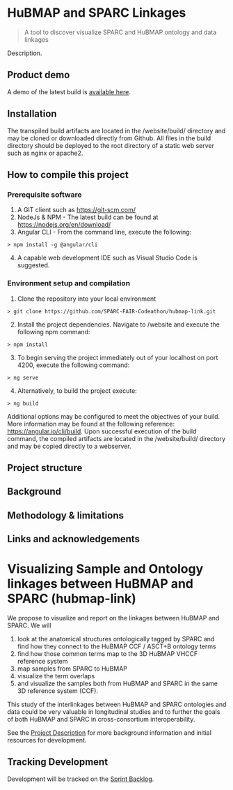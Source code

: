 # HuBMAP and SPARC Linkages
> A tool to discover visualize SPARC and HuBMAP ontology and data linkages

Description.

## Product demo
A demo of the latest build is [available here](https://sparc-fair-codeathon.github.io/hubmap-link/).

## Installation

The transpiled build artifacts are located in the /website/build/ directory and may be cloned or downloaded directly from Github. All files in the build directory should be deployed to the root directory of a static web server such as nginx or apache2.

  
## How to compile this project

### Prerequisite software
1. A GIT client such as https://git-scm.com/
2. NodeJs & NPM - The latest build can be found at https://nodejs.org/en/download/
3. Angular CLI - From the command line, execute the following:
```
> npm install -g @angular/cli
```
4. A capable web development IDE such as Visual Studio Code is suggested. 

### Environment setup and compilation
1. Clone the repository into your local environment
```
> git clone https://github.com/SPARC-FAIR-Codeathon/hubmap-link.git 
```
2. Install the project dependencies. Navigate to /website and execute the following npm command:
```
> npm install
```
3. To begin serving the project immediately out of your localhost on port 4200, execute the following command:
```
> ng serve
```
4. Alternatively, to build the project execute:
```
> ng build
```
Additional options may be configured to meet the objectives of your build. More information may be found at the following reference: https://angular.io/cli/build. Upon successful execution of the build command, the compiled artifacts are located in the /website/build/ directory and may be copied directly to a webserver.

## Project structure


## Background

## Methodology & limitations

## Links and acknowledgements



# Visualizing Sample and Ontology linkages between HuBMAP and SPARC (hubmap-link)

We propose to visualize and report on the linkages between HuBMAP and SPARC. We will

1) look at the anatomical structures ontologically tagged by SPARC and find how they connect to the HuBMAP CCF / ASCT+B ontology terms
2) find how those common terms map to the 3D HuBMAP VHCCF reference system
3) map samples from SPARC to HuBMAP 
4) visualize the term overlaps 
5) and visualize the samples both from HuBMAP and SPARC in the same 3D reference system (CCF).

This study of the interlinkages between HuBMAP and SPARC ontologies and data could be very valuable in longitudinal studies and to further the goals of both HuBMAP and SPARC in cross-consortium interoperability.

See the [Project Description](DESCRIPTION.md) for more background information and initial resources for development.

## Tracking Development

Development will be tracked on the [Sprint Backlog](https://github.com/SPARC-FAIR-Codeathon/hubmap-link/projects/1).
